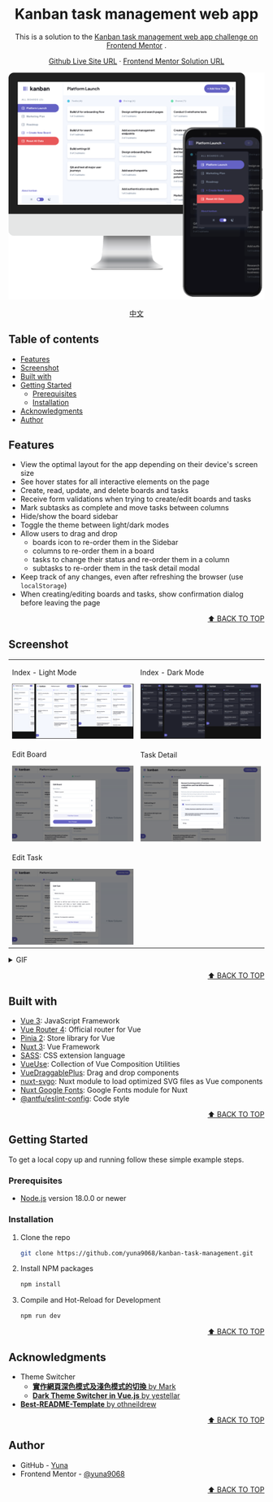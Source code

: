 <a name="readme-top"></a>

<div align="center">
    <h1>Kanban task management web app</h1>
    <p>
        This is a solution to the
        <a href="https://www.frontendmentor.io/challenges/kanban-task-management-web-app-wgQLt-HlbB">Kanban task management web app challenge on Frontend Mentor</a>
        .
    </p>
    <p>
        <a href="https://yuna9068.github.io/kanban-task-management/">Github Live Site URL</a>
        ·
        <a href="https://www.frontendmentor.io/solutions/">Frontend Mentor Solution URL</a>
    </p>
</div>

![Index](./docs/screenshot/iMacAndPixel4xl.webp)

<p align="center"><a href="https://yuna9068.github.io/kanban-task-management/about">中文</a></p>


## Table of contents

* [Features](#features)
* [Screenshot](#screenshot)
* [Built with](#built-with)
* [Getting Started](#getting-started)
    * [Prerequisites](#prerequisites)
    * [Installation](#installation)
* [Acknowledgments](#acknowledgments)
* [Author](#author)


## Features

* View the optimal layout for the app depending on their device's screen size
* See hover states for all interactive elements on the page
* Create, read, update, and delete boards and tasks
* Receive form validations when trying to create/edit boards and tasks
* Mark subtasks as complete and move tasks between columns
* Hide/show the board sidebar
* Toggle the theme between light/dark modes
* Allow users to drag and drop
  *  boards icon to re-order them in the Sidebar
  *  columns to re-order them in a board
  *  tasks to change their status and re-order them in a column
  *  subtasks to re-order them in the task detail modal
* Keep track of any changes, even after refreshing the browser (use `localStorage`)
* When creating/editing boards and tasks, show confirmation dialog before leaving the page

<p align="right"><a href="#readme-top">⬆︎ BACK TO TOP</a></p>


## Screenshot

<table>
    <tr>
        <td>
            <p>Index - Light Mode</p>
            <img src="./docs/screenshot/index-light-rwd.png" alt="Index - Light Mode">
        </td>
        <td>
            <p>Index - Dark Mode</p>
            <img src="./docs/screenshot/index-dark-rwd.png" alt="Index - Dark Mode">
        </td>
    </tr>
    <tr>
        <td>
            <p>Edit Board</p>
            <img src="./docs/screenshot/edit-board.png" alt="Edit Board">
        </td>
        <td>
            <p>Task Detail</p>
            <img src="./docs/screenshot/task-detail.png" alt="Task Detail">
        </td>
    </tr>
    <tr>
        <td>
            <p>Edit Task</p>
            <img src="./docs/screenshot/edit-task.png" alt="Edit Task">
        </td>
    </tr>
</table>


<details>
  <summary>GIF</summary>
  <table>
    <tr>
        <td>
            <p>Index</p>
            <img src="./docs/screenshot/index.gif" alt="Index">
        </td>
        <td>
            <p>Task</p>
            <img src="./docs/screenshot/task.gif" alt="Task">
        </td>
    </tr>
    <tr>
        <td>
            <p>Form Validation</p>
            <img src="./docs/screenshot/validation.gif" alt="Form Validation">
        </td>
        <td>
            <p>Leave Alert</p>
            <img src="./docs/screenshot/alert.gif" alt="Leave Alert">
        </td>
    </tr>
    <tr>
        <td>
            <p>Theme Switcher</p>
            <img src="./docs/screenshot/theme.gif" alt="Theme">
        </td>
        <td>
        </td>
    </tr>
  </table>
</details>


<p align="right"><a href="#readme-top">⬆︎ BACK TO TOP</a></p>


## Built with

* [Vue 3](https://vuejs.org): JavaScript Framework
* [Vue Router 4](https://router.vuejs.org): Official router for Vue
* [Pinia 2](https://pinia.vuejs.org): Store library for Vue
* [Nuxt 3](https://nuxt.com): Vue Framework
* [SASS](https://sass-lang.com): CSS extension language
* [VueUse](https://vueuse.org): Collection of Vue Composition Utilities
* [VueDraggablePlus](https://alfred-skyblue.github.io/vue-draggable-plus): Drag and drop components
* [nuxt-svgo](https://github.com/cpsoinos/nuxt-svgo): Nuxt module to load optimized SVG files as Vue components
* [Nuxt Google Fonts](https://google-fonts.nuxtjs.org/): Google Fonts module for Nuxt
* [@antfu/eslint-config](https://github.com/antfu/eslint-config): Code style

<p align="right"><a href="#readme-top">⬆︎ BACK TO TOP</a></p>


## Getting Started

To get a local copy up and running follow these simple example steps.

### Prerequisites
* [Node.js](https://nodejs.org) version 18.0.0 or newer

### Installation
1. Clone the repo
    ```sh
    git clone https://github.com/yuna9068/kanban-task-management.git
    ```
2. Install NPM packages
    ```sh
    npm install
    ```
3. Compile and Hot-Reload for Development
    ```sh
    npm run dev
    ```

<p align="right"><a href="#readme-top">⬆︎ BACK TO TOP</a></p>


## Acknowledgments

* Theme Switcher
    * [**實作網頁深色模式及淺色模式的切換** by Mark](https://blog.tarswork.com/post/implement-dark-mode-and-light-mode-for-web-pages)
    * [**Dark Theme Switcher in Vue.js** by yestellar](https://github.com/yestellar/vue_theme_switcher#dark-theme-switcher-in-vuejs)
* [**Best-README-Template** by othneildrew](https://github.com/othneildrew/Best-README-Template)

<p align="right"><a href="#readme-top">⬆︎ BACK TO TOP</a></p>


## Author

* GitHub - [Yuna](https://github.com/yuna9068)
* Frontend Mentor - [@yuna9068](https://www.frontendmentor.io/profile/yuna9068)

<p align="right"><a href="#readme-top">⬆︎ BACK TO TOP</a></p>
